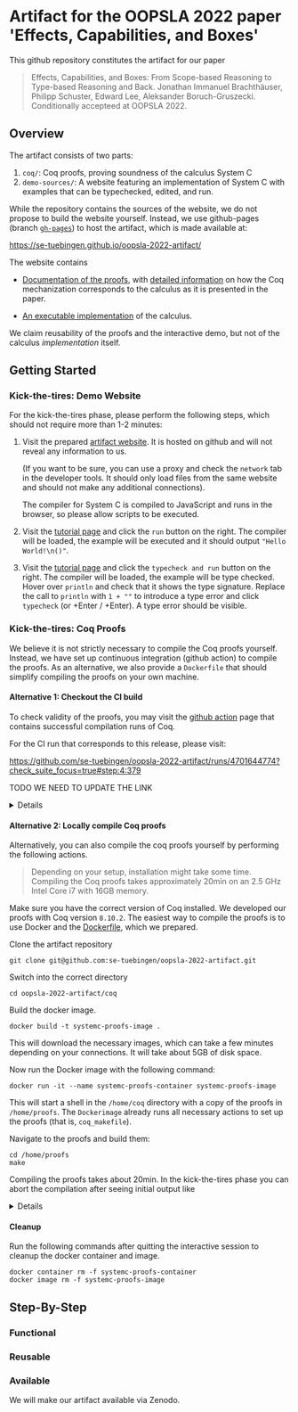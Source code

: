 # Artifact for the OOPSLA 2022 paper 'Effects, Capabilities, and Boxes'

This github repository constitutes the artifact for our paper

> Effects, Capabilities, and Boxes: From Scope-based Reasoning to Type-based Reasoning and Back.
> Jonathan Immanuel Brachthäuser, Philipp Schuster, Edward Lee, Aleksander Boruch-Gruszecki.
> Conditionally accepteed at OOPSLA 2022.

## Overview

The artifact consists of two parts:

1. `coq/`: Coq proofs, proving soundness of the calculus System C
2. `demo-sources/`: A website featuring an implementation of System C with examples that can be typechecked, edited, and run.

While the repository contains the sources of the website, we do not propose to
build the website yourself. Instead, we use github-pages (branch [`gh-pages`](https://github.com/se-tuebingen/oopsla-2022-artifact/tree/gh-pages)) to host the artifact, which is made available at:

  <https://se-tuebingen.github.io/oopsla-2022-artifact/>

The website contains

- [Documentation of the proofs](https://se-tuebingen.github.io/oopsla-2022-artifact/proofs/), with [detailed information](https://se-tuebingen.github.io/oopsla-2022-artifact/proofs/Top.SystemC.Definitions.html) on how the Coq mechanization corresponds to the calculus as it is presented in the paper.

- [An executable implementation](https://se-tuebingen.github.io/oopsla-2022-artifact/tutorial/) of the calculus.

We claim reusability of the proofs and the interactive demo, but not of the calculus _implementation_ itself.

## Getting Started

### Kick-the-tires: Demo Website
For the kick-the-tires phase, please perform the following steps, which should not require more than 1-2 minutes:

1. Visit the prepared [artifact website](https://se-tuebingen.github.io/oopsla-2022-artifact/).
   It is hosted on github and will not reveal any information to us.

   (If you want to be sure, you can use a proxy and check the `network` tab in the developer tools. It should only load files from the same website and should not make any additional connections).

   The compiler for System C is compiled to JavaScript and runs in the browser, so please allow scripts to be executed.

2. Visit the [tutorial page](https://se-tuebingen.github.io/oopsla-2022-artifact/tutorial/#repls)
   and click the `run` button on the right. The compiler will be loaded, the example will
   be executed and it should output `"Hello World!\n()"`.

3. Visit the [tutorial page](https://se-tuebingen.github.io/oopsla-2022-artifact/tutorial/index.html#editors)
   and click the `typecheck and run` button on the right. The compiler will be loaded, the example will be type checked. Hover over `println` and check that it shows the type signature.
   Replace the call to `println` with `1 + ""` to introduce a type error and click `typecheck`
   (or <Cmd>+Enter / <Ctrl>+Enter). A type error should be visible.


### Kick-the-tires: Coq Proofs
We believe it is not strictly necessary to compile the Coq proofs yourself. Instead,
we have set up continuous integration (github action) to compile the proofs.
As an alternative, we also provide a `Dockerfile` that should simplify compiling
the proofs on your own machine.
  
#### Alternative 1: Checkout the CI build

To check validity of the proofs, you may visit the [github action](https://github.com/se-tuebingen/oopsla-2022-artifact/actions/workflows/proof-ci.yml) page that contains successful compilation runs of Coq.

For the CI run that corresponds to this release, please visit:

<https://github.com/se-tuebingen/oopsla-2022-artifact/runs/4701644774?check_suite_focus=true#step:4:379>

TODO WE NEED TO UPDATE THE LINK

<details>
To manually navigate to this run, you may select the `build` job and expand `Run coq-community/docker-coq-action@v1`, and finally expand `Build`. You should see the output of `coqc`, which
should look like

```
"coqc"  -q   -R . Top Util/Taktiks.v
"coqc"  -q   -R . Top Util/FSetNotin.v
"coqc"  -q   -R . Top Util/ListFacts.v
"coqc"  -q   -R . Top Util/FiniteSets.v
"coqc"  -q   -R . Top Util/FSetDecide.v
"coqc"  -q   -R . Top Util/Atom.v
...
```
</details>

#### Alternative 2: Locally compile Coq proofs
Alternatively, you can also compile the coq proofs yourself by performing the
following actions.

> Depending on your setup, installation might take some time.
> Compiling the Coq proofs takes approximately 20min on an 2.5 GHz Intel Core i7 with 16GB memory.

Make sure you have the correct version of Coq installed. We developed our proofs with Coq version `8.10.2`. The easiest way to compile the proofs is to use Docker and the [Dockerfile](https://github.com/se-tuebingen/oopsla-2022-artifact/blob/main/coq/Dockerfile), which we prepared.

Clone the artifact repository
```
git clone git@github.com:se-tuebingen/oopsla-2022-artifact.git
```

Switch into the correct directory
```
cd oopsla-2022-artifact/coq
```

Build the docker image.
```
docker build -t systemc-proofs-image .
```
This will download the necessary images, which can take a few minutes depending on your connections.
It will take about 5GB of disk space.

Now run the Docker image with the following command:

```
docker run -it --name systemc-proofs-container systemc-proofs-image
```

This will start a shell in the `/home/coq` directory with a copy of the proofs
in `/home/proofs`. The `Dockerimage` already runs all necessary actions
to set up the proofs (that is, `coq_makefile`).

Navigate to the proofs and build them:
```
cd /home/proofs
make
```
Compiling the proofs takes about 20min. In the kick-the-tires phase you can
abort the compilation after seeing initial output like

<details>
```
make[1]: Entering directory '/home/proofs'
COQDEP VFILES
make[1]: Nothing to be done for 'Makefile'.
make[1]: Leaving directory '/home/proofs'
rm -fr html
make[1]: Entering directory '/home/proofs'
"coqc"  -q   -R . Top Util/Taktiks.v
"coqc"  -q   -R . Top Util/FSetNotin.v
"coqc"  -q   -R . Top Util/ListFacts.v
"coqc"  -q   -R . Top Util/FiniteSets.v
"coqc"  -q   -R . Top Util/FSetDecide.v
"coqc"  -q   -R . Top Util/Atom.v
...
```
</details>

#### Cleanup

Run the following commands after quitting the interactive session to
cleanup the docker container and image.

```
docker container rm -f systemc-proofs-container
docker image rm -f systemc-proofs-image
```


## Step-By-Step

### Functional

### Reusable

### Available
We will make our artifact available via Zenodo.
